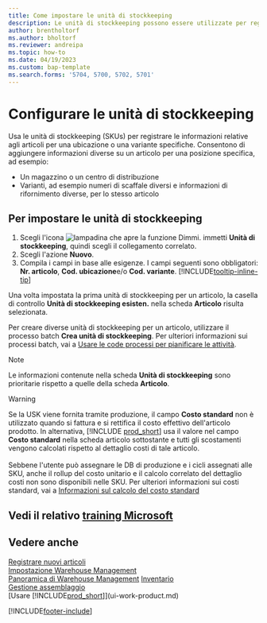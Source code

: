 ```yaml
---
title: Come impostare le unità di stockkeeping
description: Le unità di stockkeeping possono essere utilizzate per registrare le informazioni relative agli articoli per una specifica ubicazione o una specifica variante.
author: brentholtorf
ms.author: bholtorf
ms.reviewer: andreipa
ms.topic: how-to
ms.date: 04/19/2023
ms.custom: bap-template
ms.search.forms: '5704, 5700, 5702, 5701'
---
```


# <a name="set-up-stockkeeping-units"></a>Configurare le unità di stockkeeping

Usa le unità di stockkeeping (SKUs) per registrare le informazioni relative agli articoli per una ubicazione o una variante specifiche. Consentono di aggiungere informazioni diverse su un articolo per una posizione specifica, ad esempio:

* Un magazzino o un centro di distribuzione
* Varianti, ad esempio numeri di scaffale diversi e informazioni di rifornimento diverse, per lo stesso articolo  

## <a name="to-set-up-a-stockkeeping-unit"></a>Per impostare le unità di stockkeeping

1. Scegli l'icona ![lampadina che apre la funzione Dimmi.](media/ui-search/search_small.png "Dimmi cosa vuoi fare") immetti **Unità di stockkeeping**, quindi scegli il collegamento correlato.  
2. Scegli l'azione **Nuovo**.  
3. Compila i campi in base alle esigenze. I campi seguenti sono obbligatori: **Nr. articolo**, **Cod. ubicazione**e/o **Cod. variante**. [!INCLUDE[tooltip-inline-tip](includes/tooltip-inline-tip_md.md)]  

Una volta impostata la prima unità di stockkeeping per un articolo, la casella di controllo **Unità di stockkeeping esisten.** nella scheda **Articolo** risulta selezionata.  

Per creare diverse unità di stockkeeping per un articolo, utilizzare il processo batch **Crea unità di stockkeeping**. Per ulteriori informazioni sui processi batch, vai a [Usare le code processi per pianificare le attività](admin-job-queues-schedule-tasks.md).  

> [!NOTE]  
> Le informazioni contenute nella scheda **Unità di stockkeeping** sono prioritarie rispetto a quelle della scheda **Articolo**.

> [!Warning]
> Se la USK viene fornita tramite produzione, il campo **Costo standard** non è utilizzato quando si fattura e si rettifica il costo effettivo dell'articolo prodotto. In alternativa, [!INCLUDE [prod_short](includes/prod_short.md)] usa il valore nel campo **Costo standard** nella scheda articolo sottostante e tutti gli scostamenti vengono calcolati rispetto al dettaglio costi di tale articolo.<br><br>
> Sebbene l'utente può assegnare le DB di produzione e i cicli assegnati alle SKU, anche il rollup del costo unitario e il calcolo correlato del dettaglio costi non sono disponibili nelle SKU. Per ulteriori informazioni sui costi standard, vai a [Informazioni sul calcolo del costo standard](finance-about-calculating-standard-cost.md)

## <a name="see-related-microsoft-training"></a>Vedi il relativo [training Microsoft](/training/modules/control-inventory-multiple-locations/)

## <a name="see-also"></a>Vedere anche

[Registrare nuovi articoli](inventory-how-register-new-items.md)  
[Impostazione Warehouse Management](warehouse-setup-warehouse.md)  
[Panoramica di Warehouse Management](design-details-warehouse-management.md)
[Inventario](inventory-manage-inventory.md)  
[Gestione assemblaggio](assembly-assemble-items.md)    
[Usare [!INCLUDE[prod_short](includes/prod_short.md)]](ui-work-product.md)  

[!INCLUDE[footer-include](includes/footer-banner.md)]
